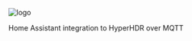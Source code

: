 ![logo](https://github.com/xZetsubou/hass-HyperHDR-MQTT/assets/46300268/88c81375-25c5-47a4-bc22-dce685cc73c3)

Home Assistant integration to HyperHDR over MQTT

